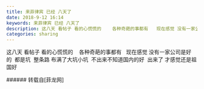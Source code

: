 ```yaml
---
title: 来菲律宾 已经 八天了
date: 2018-9-12 16:14
keywords: 来菲律宾 已经 八天了
description: 这八天 看帖子 看的心慌慌的    各种奇葩的事都有   现在感觉 没有一家公司是好的  都是坑  整条路 布满了大坑小坑  不出来不知道国内的好  出来了 才感觉还是祖国好
categories: sharing
---
```

<td class="t_f" id="postmessage_1779478">

这八天 看帖子 看的心慌慌的    各种奇葩的事都有   现在感觉 没有一家公司是好的  都是坑  整条路 布满了大坑小坑  不出来不知道国内的好  出来了 才感觉还是祖国好<br/>
</td>
###### 转载自[菲龙网]